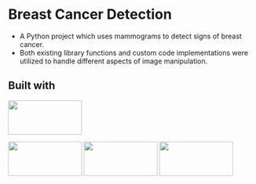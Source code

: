 # Breast Cancer Detection

- A Python project which uses mammograms to detect signs of breast cancer.  
- Both existing library functions and custom code implementations were utilized to handle different aspects of image manipulation.


## Built with 

<img src="https://i.imgur.com/Ihrm7vq.png" width="150" height="70"> 

<img src="https://i.imgur.com/L0C7WWr.png" width="150" height="70"> <img src="https://i.imgur.com/JBW7n57.png" width="150" height="70">
<img src="https://i.imgur.com/HeTJKaT.png" width="150" height="70">

